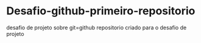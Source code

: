 # Desafio-github-primeiro-repositorio
desafio de projeto sobre git=github
repositorio criado para o desafio de projeto
